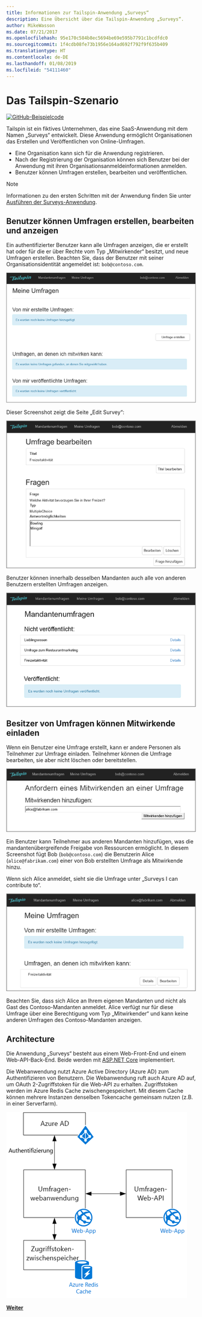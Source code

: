 ```yaml
---
title: Informationen zur Tailspin-Anwendung „Surveys“
description: Eine Übersicht über die Tailspin-Anwendung „Surveys“.
author: MikeWasson
ms.date: 07/21/2017
ms.openlocfilehash: 95e170c584b8ec5694be69e595b7791c1bcdfdc0
ms.sourcegitcommit: 1f4cdb08fe73b1956e164ad692f792f9f635b409
ms.translationtype: HT
ms.contentlocale: de-DE
ms.lasthandoff: 01/08/2019
ms.locfileid: "54111460"
---
```

# <a name="the-tailspin-scenario"></a>Das Tailspin-Szenario

[![GitHub](../_images/github.png)-Beispielcode][sample application]

Tailspin ist ein fiktives Unternehmen, das eine SaaS-Anwendung mit dem Namen „Surveys“ entwickelt. Diese Anwendung ermöglicht Organisationen das Erstellen und Veröffentlichen von Online-Umfragen.

* Eine Organisation kann sich für die Anwendung registrieren.
* Nach der Registrierung der Organisation können sich Benutzer bei der Anwendung mit ihren Organisationsanmeldeinformationen anmelden.
* Benutzer können Umfragen erstellen, bearbeiten und veröffentlichen.

> [!NOTE]
> Informationen zu den ersten Schritten mit der Anwendung finden Sie unter [Ausführen der Surveys-Anwendung].

## <a name="users-can-create-edit-and-view-surveys"></a>Benutzer können Umfragen erstellen, bearbeiten und anzeigen

Ein authentifizierter Benutzer kann alle Umfragen anzeigen, die er erstellt hat oder für die er über Rechte vom Typ „Mitwirkender“ besitzt, und neue Umfragen erstellen. Beachten Sie, dass der Benutzer mit seiner Organisationsidentität angemeldet ist: `bob@contoso.com`.

![Surveys-App](./images/surveys-screenshot.png)

Dieser Screenshot zeigt die Seite „Edit Survey“:

![Umfrage bearbeiten](./images/edit-survey.png)

Benutzer können innerhalb desselben Mandanten auch alle von anderen Benutzern erstellten Umfragen anzeigen.

![Mandantenumfragen](./images/tenant-surveys.png)

## <a name="survey-owners-can-invite-contributors"></a>Besitzer von Umfragen können Mitwirkende einladen

Wenn ein Benutzer eine Umfrage erstellt, kann er andere Personen als Teilnehmer zur Umfrage einladen. Teilnehmer können die Umfrage bearbeiten, sie aber nicht löschen oder bereitstellen.

![Teilnehmer hinzufügen](./images/add-contributor.png)

Ein Benutzer kann Teilnehmer aus anderen Mandanten hinzufügen, was die mandantenübergreifende Freigabe von Ressourcen ermöglicht. In diesem Screenshot fügt Bob (`bob@contoso.com`) die Benutzerin Alice (`alice@fabrikam.com`) einer von Bob erstellten Umfrage als Mitwirkende hinzu.

Wenn sich Alice anmeldet, sieht sie die Umfrage unter „Surveys I can contribute to“.

![Teilnehmer an Umfrage](./images/contributor.png)

Beachten Sie, dass sich Alice an Ihrem eigenen Mandanten und nicht als Gast des Contoso-Mandanten anmeldet. Alice verfügt nur für diese Umfrage über eine Berechtigung vom Typ „Mitwirkender“ und kann keine anderen Umfragen des Contoso-Mandanten anzeigen.

## <a name="architecture"></a>Architecture

Die Anwendung „Surveys“ besteht aus einem Web-Front-End und einem Web-API-Back-End. Beide werden mit [ASP.NET Core] implementiert.

Die Webanwendung nutzt Azure Active Directory (Azure AD) zum Authentifizieren von Benutzern. Die Webanwendung ruft auch Azure AD auf, um OAuth 2-Zugriffstoken für die Web-API zu erhalten. Zugriffstoken werden im Azure Redis Cache zwischengespeichert. Mit diesem Cache können mehrere Instanzen denselben Tokencache gemeinsam nutzen (z.B. in einer Serverfarm).

![Architecture](./images/architecture.png)

[**Weiter**][authentication]

<!-- links -->

[authentication]: authenticate.md

[Ausführen der Surveys-Anwendung]: ./run-the-app.md
[ASP.NET Core]: /aspnet/core
[sample application]: https://github.com/mspnp/multitenant-saas-guidance
